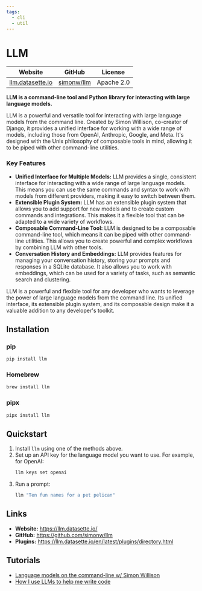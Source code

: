 ```yaml
---
tags:
  - cli
  - util
---
```


# LLM

| Website | GitHub | License |
| --- | --- | --- |
| [llm.datasette.io](https://llm.datasette.io/) | [simonw/llm](https://github.com/simonw/llm) | Apache 2.0 |

**LLM is a command-line tool and Python library for interacting with large language models.**

LLM is a powerful and versatile tool for interacting with large language models from the command line. Created by Simon Willison, co-creator of Django, it provides a unified interface for working with a wide range of models, including those from OpenAI, Anthropic, Google, and Meta. It's designed with the Unix philosophy of composable tools in mind, allowing it to be piped with other command-line utilities.

### Key Features

*   **Unified Interface for Multiple Models:** LLM provides a single, consistent interface for interacting with a wide range of large language models. This means you can use the same commands and syntax to work with models from different providers, making it easy to switch between them.
*   **Extensible Plugin System:** LLM has an extensible plugin system that allows you to add support for new models and to create custom commands and integrations. This makes it a flexible tool that can be adapted to a wide variety of workflows.
*   **Composable Command-Line Tool:** LLM is designed to be a composable command-line tool, which means it can be piped with other command-line utilities. This allows you to create powerful and complex workflows by combining LLM with other tools.
*   **Conversation History and Embeddings:** LLM provides features for managing your conversation history, storing your prompts and responses in a SQLite database. It also allows you to work with embeddings, which can be used for a variety of tasks, such as semantic search and clustering.

LLM is a powerful and flexible tool for any developer who wants to leverage the power of large language models from the command line. Its unified interface, its extensible plugin system, and its composable design make it a valuable addition to any developer's toolkit.

## Installation

### pip

```bash
pip install llm
```

### Homebrew

```bash
brew install llm
```

### pipx

```bash
pipx install llm
```

## Quickstart

1.  Install `llm` using one of the methods above.
2.  Set up an API key for the language model you want to use. For example, for OpenAI:
    ```bash
    llm keys set openai
    ```
3.  Run a prompt:
    ```bash
    llm "Ten fun names for a pet pelican"
    ```

## Links

*   **Website:** https://llm.datasette.io/
*   **GitHub:** https://github.com/simonw/llm
*   **Plugins:** https://llm.datasette.io/en/latest/plugins/directory.html

## Tutorials

*   [Language models on the command-line w/ Simon Willison](https://www.youtube.com/watch?v=S9wH2iB_a-c)
*   [How I use LLMs to help me write code](https://www.youtube.com/watch?v=j_3f4_j_v4s)
